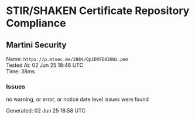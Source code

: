 # STIR/SHAKEN Certificate Repository Compliance

## Martini Security

Name: `https://p.mtsec.me/2884/Qp1DXFD02UWz.pem`\
Tested At: 02 Jun 25 18:46 UTC\
Time: 38ms

### Issues

no warning, or error, or notice date level issues were found

Generated: 02 Jun 25 18:58 UTC